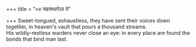 +++
title = "०४ सहस्रधारेऽव ते"

+++
Sweet-tongued, exhaustless, they have sent their voices down togetlier, in heaven's vault that pours a thousand streams.  
     His wildly-restless warders never close an eye: in every place are found the bonds that bind man last.